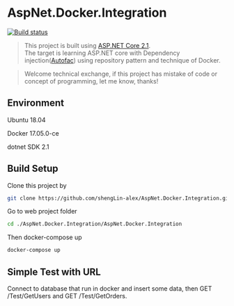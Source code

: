 # AspNet.Docker.Integration

[![Build status](https://ci.appveyor.com/api/projects/status/csr4l6bm2nq9afsg?svg=true)](https://ci.appveyor.com/project/shengLin-alex/aspnet-docker-integration)

> This project is built using [ASP.NET Core 2.1](https://docs.microsoft.com/en-us/aspnet/core/security/authentication/identity?view=aspnetcore-2.1&tabs=visual-studio).  
> The target is learning ASP.NET core with Dependency injection([Autofac](https://autofac.org/)) using repository pattern and technique of Docker.

> Welcome technical exchange, if this project has mistake of code or concept of programming, let me know, thanks!

## Environment

Ubuntu 18.04

Docker 17.05.0-ce

dotnet SDK 2.1

## Build Setup

Clone this project by
``` bash
git clone https://github.com/shengLin-alex/AspNet.Docker.Integration.git
```

Go to web project folder
``` bash
cd ./AspNet.Docker.Integration/AspNet.Docker.Integration
```

Then docker-compose up

``` bash
docker-compose up
```

## Simple Test with URL

Connect to database that run in docker and insert some data, then GET /Test/GetUsers and GET /Test/GetOrders.